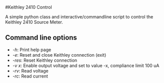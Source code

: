 #Keithley 2410 Control

A simple python class and interactive/commandline script to control the Keithley 2410 Source Meter.

## Command line options

* *-h*:       Print help page
* *-e*:       Reset and close Keithley connection (exit)
* *-res*:       Reset Keithley connection
* *-v x*:     Enable output voltage and set to value -x, compliance limit 100 uA
* *-rv*:      Read voltage
* *-rc*:      Read current
